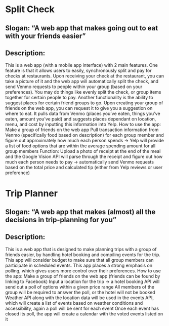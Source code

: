 # Split Check
## Slogan:		“A web app that makes going out to eat with your friends easier”
## Description:
This is a web app (with a mobile app interface) with 2 main features. One feature is that it allows users to easily, synchronously split and pay for checks at restaurants. Upon receiving your check at the restaurant, you can take a picture of it and the web app will automatically split the check, and send Venmo requests to people within your group (based on your preferences). You may do things like evenly split the check, or group items together for certain people to pay.
	Another functionality is the ability to suggest places for certain friend groups to go. Upon creating your group of friends on the web app, you can request it to give you a suggestion on where to eat. It pulls data from Venmo (places you’ve eaten, things you’ve eaten, amount you’ve paid) and suggests places dependant on location, menu, and cost by inputting this information into Yelp.
How to use the app:
Make a group of friends on the web app
Pull transaction information from Venmo (specifically food based on description) for each group member and figure out approximately how much each person spends →
Yelp will provide a list of food options that are within the average spending amount for all group members
Function:  Upload a photo of receipt at the end of the meal and the Google Vision API will parse through the receipt and figure out how much each person needs to pay → automatically send Venmo requests based on the total price and calculated tip (either from Yelp reviews or user preference)

# Trip Planner
## Slogan:		“A web app that makes (almost) all the decisions in trip-planning for you”
## Description: 
This is a web app that is designed to make planning trips with a group of friends easier, by handling hotel booking and compiling events for the trip. This app will consider budget to make sure that all group members can participate in scheduled events. This app places a strong emphasis on polling, which gives users more control over their preferences.
How to use the app:
Make a group of friends on the web app (friends can be found by linking to Facebook)
Input a location for the trip → a hotel booking API will send out a poll of options within a given price range
All members of the group will be required to answer the poll, or the hotel will not be booked
Weather API along with the location data will be used in the events API, which will create a list of events based on weather conditions and accessibility, again a poll will be sent for each event
Once each event has closed its poll, the app will  create a calendar with the voted events listed on it
